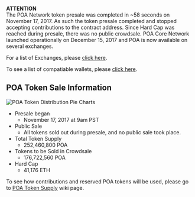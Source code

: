 **ATTENTION**  
  The POA Network token presale was completed in ~58 seconds on November 17, 2017.  As such the token presale completed and stopped accepting contributions to the contract address. Since Hard Cap was reached during presale, there was no public crowdsale.  POA Core Network launched operationally on December 15, 2017 and POA is now available on several exchanges.  

   For a list of Exchanges, please [click here](POA-on-Exchanges).

  To see a list of compatiable wallets, please [click here](Wallets).

  ## POA Token Sale Information

  ![POA Token Distribution Pie Charts](https://github.com/poanetwork/wiki/blob/master/assets/imgs/poa/token-sale-info/token-distribution-chart.png)


  - Presale began
    - November 17, 2017 at 9am PST
  - Public Sale
    - All tokens sold out during presale, and no public sale took place.
  - Total Token Supply
    - 252,460,800 POA
  - Tokens to be Sold in Crowdsale
    - 176,722,560 POA
  - Hard Cap
    - 41,176 ETH  

   To see how contributions and reserved POA tokens will be used, please go to [POA Token Supply](POA-Token-Supply) wiki page.
